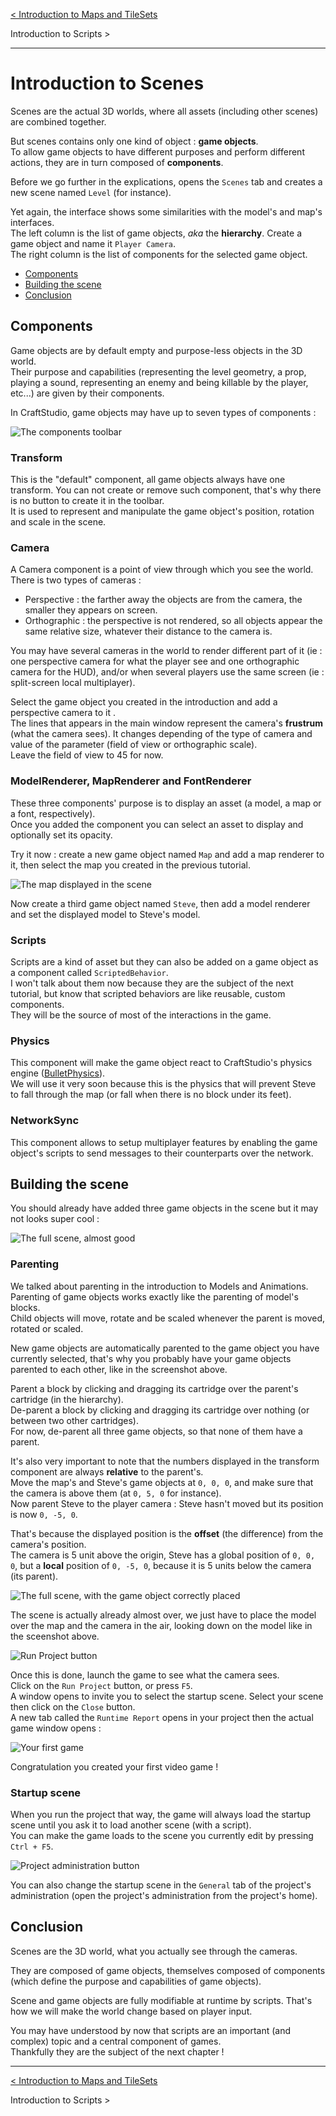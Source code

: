 [< Introduction to Maps and TileSets](introduction-to-maps-and-tilesets.md)  
<div class="text-align-right next-tutorial-link">
<p>Introduction to Scripts ></p>
</div>

---

# Introduction to Scenes

Scenes are the actual 3D worlds, where all assets (including other scenes) are combined together.

But scenes contains only one kind of object : **game objects**.  
To allow game objects to have different purposes and perform different actions, they are in turn composed of **components**.


Before we go further in the explications, opens the `Scenes` tab and creates a new scene named `Level` (for instance).

Yet again, the interface shows some similarities with the model's and map's interfaces.  
The left column is the list of game objects, _aka_ the __hierarchy__. Create a game object and name it `Player Camera`.  
The right column is the list of components for the selected game object.

- [Components](#components)
- [Building the scene](#building-the-scene)
- [Conclusion](#conclusion)


<a name="components"></a>
## Components

Game objects are by default empty and purpose-less objects in the 3D world.  
Their purpose and capabilities (representing the level geometry, a prop, playing a sound, representing an enemy and being killable by the player, etc...) are given by their components.

In CraftStudio, game objects may have up to seven types of components : 

![The components toolbar](https://dl.dropboxusercontent.com/u/51314747/CraftStudio/MinecraftTutorial/img/intro-scenes/components-toolbar.png "The components toolbar")

### Transform

This is the "default" component, all game objects always have one transform. You can not create or remove such component, that's why there is no button to create it in the toolbar.    
It is used to represent and manipulate the game object's position, rotation and scale in the scene.

### Camera

A Camera component is a point of view through which you see the world.  
There is two types of cameras : 

- Perspective : the farther away the objects are from the camera, the smaller they appears on screen.
- Orthographic : the perspective is not rendered, so all objects appear the same relative size, whatever their distance to the camera is.

You may have several cameras in the world to render different part of it (ie : one perspective camera for what the player see and one orthographic camera for the HUD), and/or when several players use the same screen (ie : split-screen local multiplayer).

Select the game object you created in the introduction and add a perspective camera to it .  
The lines that appears in the main window represent the camera's **frustrum** (what the camera sees). It changes depending of the type of camera and value of the parameter (field of view or orthographic scale).  
Leave the field of view to 45 for now.

### ModelRenderer, MapRenderer and FontRenderer

These three components' purpose is to display an asset (a model, a map or a font, respectively).  
Once you added the component you can select an asset to display and optionally set its opacity.

Try it now : create a new game object named `Map` and add a map renderer to it, then select the map you created in the previous tutorial.

![The map displayed in the scene](https://dl.dropboxusercontent.com/u/51314747/CraftStudio/MinecraftTutorial/img/intro-scenes/maprenderer.png "The map displayed in the scene")

Now create a third game object named `Steve`, then add a model renderer and set the displayed model to Steve's model.

### Scripts

Scripts are a kind of asset but they can also be added on a game object as a component called `ScriptedBehavior`.  
I won't talk about them now because they are the subject of the next tutorial, but know that scripted behaviors are like reusable, custom components.  
They will be the source of most of the interactions in the game.

### Physics

This component will make the game object react to CraftStudio's physics engine ([BulletPhysics](http://bulletphysics.org)).  
We will use it very soon because this is the physics that will prevent Steve to fall through the map (or fall when there is no block under its feet).

### NetworkSync

This component allows to setup multiplayer features by enabling the game object's scripts to send messages to their counterparts over the network.


<a name="building-the-scene"></a>
## Building the scene

You should already have added three game objects in the scene but it may not looks super cool :

![The full scene, almost good](https://dl.dropboxusercontent.com/u/51314747/CraftStudio/MinecraftTutorial/img/intro-scenes/scene-full-1.png "The full scene, almost good")

### Parenting

We talked about parenting in the introduction to Models and Animations.  
Parenting of game objects works exactly like the parenting of model's blocks.  
Child objects will move, rotate and be scaled whenever the parent is moved, rotated or scaled.

New game objects are automatically parented to the game object you have currently selected, that's why you probably have your game objects parented to each other, like in the screenshot above.  

Parent a block by clicking and dragging its cartridge over the parent's cartridge (in the hierarchy).  
De-parent a block by clicking and dragging its cartridge over nothing (or between two other cartridges).  
For now, de-parent all three game objects, so that none of them have a parent.

It's also very important to note that the numbers displayed in the transform component are always **relative** to the parent's.  
Move the map's and Steve's game objects at `0, 0, 0`, and make sure that the camera is above them (at `0, 5, 0` for instance).  
Now parent Steve to the player camera : Steve hasn't moved but its position is now `0, -5, 0`.

That's because the displayed position is the **offset** (the difference) from the camera's position.  
The camera is 5 unit above the origin, Steve has a global position of `0, 0, 0`, but a **local** position of `0, -5, 0`, because it is 5 units below the camera (its parent).

![The full scene, with the game object correctly placed](https://dl.dropboxusercontent.com/u/51314747/CraftStudio/MinecraftTutorial/img/intro-scenes/scene-full-2.png "The full scene, with the game object correctly placed")

The scene is actually already almost over, we just have to place the model over the map and the camera in the air, looking down on the model like in the sceenshot above.  

<img src="https://dl.dropboxusercontent.com/u/51314747/CraftStudio/MinecraftTutorial/img/intro-scenes/run-project.png" alt="Run Project button" title="Run Project button" class="float-left">

Once this is done, launch the game to see what the camera sees.  
Click on the `Run Project` button, or press `F5`.  
A window opens to invite you to select the startup scene. Select your scene then click on the `Close` button.  
A new tab called the `Runtime Report` opens in your project then the actual game window opens :

![Your first game](https://dl.dropboxusercontent.com/u/51314747/CraftStudio/MinecraftTutorial/img/intro-scenes/first-screenshot.png "Your first game")

Congratulation you created your first video game !


### Startup scene

When you run the project that way, the game will always load the startup scene until you ask it to load another scene (with a script).  
You can make the game loads to the scene you currently edit by pressing `Ctrl + F5`.

<img src="https://dl.dropboxusercontent.com/u/51314747/CraftStudio/MinecraftTutorial/img/intro-scenes/project-administration.png" alt="Project administration button" title="Open the project's administration" class="float-right">

You can also change the startup scene in the `General` tab of the project's administration (open the project's administration from the project's home).

<div class="clear-float"></div>

<a name="conclusion"></a>
## Conclusion

Scenes are the 3D world, what you actually see through the cameras.  

They are composed of game objects, themselves composed of components (which define the purpose and capabilities of game objects).

Scene and game objects are fully modifiable at runtime by scripts. That's how we will make the world change based on player input.

You may have understood by now that scripts are an important (and complex) topic and a central component of games.  
Thankfully they are the subject of the next chapter !

---

[< Introduction to Maps and TileSets](introduction-to-maps-and-tilesets.md)  
<div class="text-align-right next-tutorial-link">
<p>Introduction to Scripts ></p>
</div>